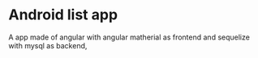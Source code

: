 # Android list app

A app made of angular with angular matherial as frontend and sequelize with mysql as backend,
